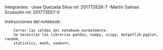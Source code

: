 
Integrantes: 
	    -Jose Quezada Silva		    rol: 201773528-7
	    -Martin Salinas Scussolin 	rol: 201773557-0

Instrucciones del notebook:

	    Correr las celdas del notebook normalmente.
	    Se necesitan las librerias pandas, numpy, scipy, matpotlib.pyplot, random,
        statistics, math, seaborn.